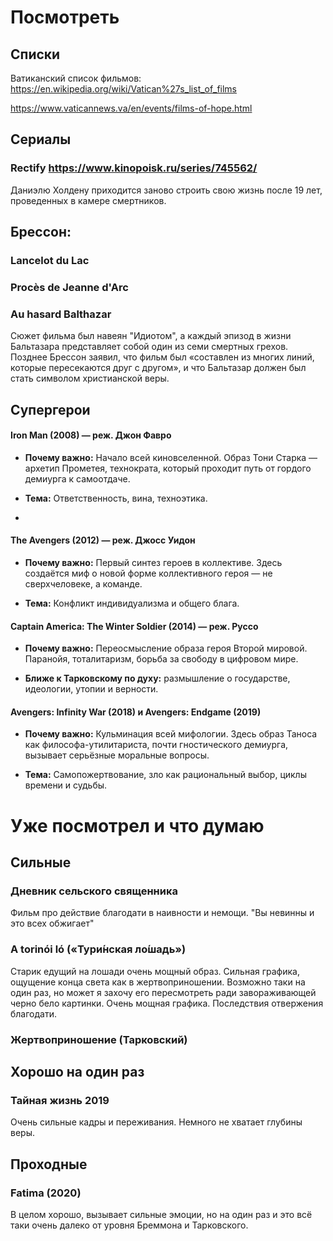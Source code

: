 # Посмотреть
## Списки
Ватиканский список фильмов:
https://en.wikipedia.org/wiki/Vatican%27s_list_of_films

https://www.vaticannews.va/en/events/films-of-hope.html

## Сериалы
### Rectify https://www.kinopoisk.ru/series/745562/
Даниэлю Холдену приходится заново строить свою жизнь после 19 лет, проведенных в камере смертников.

## Брессон:
### Lancelot du Lac
### Procès de Jeanne d'Arc
### Au hasard Balthazar
Сюжет фильма был навеян "Идиотом", а каждый эпизод в жизни Бальтазара представляет собой один из семи смертных грехов. Позднее Брессон заявил, что фильм был «составлен из многих линий, которые пересекаются друг с другом», и что Бальтазар должен был стать символом христианской веры.

## Супергерои
#### **Iron Man (2008) — реж. Джон Фавро**

- **Почему важно:** Начало всей киновселенной. Образ Тони Старка — архетип Прометея, технократа, который проходит путь от гордого демиурга к самоотдаче.
    
- **Тема:** Ответственность, вина, техноэтика.
-
#### **The Avengers (2012) — реж. Джосс Уидон**

- **Почему важно:** Первый синтез героев в коллективе. Здесь создаётся миф о новой форме коллективного героя — не сверхчеловеке, а команде.
    
- **Тема:** Конфликт индивидуализма и общего блага.
#### **Captain America: The Winter Soldier (2014) — реж. Руссо**

- **Почему важно:** Переосмысление образа героя Второй мировой. Паранойя, тоталитаризм, борьба за свободу в цифровом мире.
    
- **Ближе к Тарковскому по духу:** размышление о государстве, идеологии, утопии и верности.

#### **Avengers: Infinity War (2018) и Avengers: Endgame (2019)**

- **Почему важно:** Кульминация всей мифологии. Здесь образ Таноса как философа-утилитариста, почти гностического демиурга, вызывает серьёзные моральные вопросы.
    
- **Тема:** Самопожертвование, зло как рациональный выбор, циклы времени и судьбы.
# Уже посмотрел и что думаю
## Сильные
### Дневник сельского священника
Фильм про действие благодати в наивности и немощи. "Вы невинны и это всех обжигает"
### A torinói ló (**«Тури́нская ло́шадь»**)
Старик едущий на лошади очень мощный образ. Сильная графика, ощущение конца света как в жертвоприношении. Возможно таки на один раз, но может я захочу его пересмотреть ради завораживающей черно бело картинки. Очень мощная графика. Последствия отвержения благодати.

### Жертвоприношение (Тарковский)

## Хорошо на один раз

### Тайная жизнь 2019
Очень сильные кадры и переживания. Немного не хватает глубины веры.
## Проходные

### Fatima (2020)
В целом хорошо, вызывает сильные эмоции, но на один раз и это всё таки очень далеко от уровня Бреммона и Тарковского.
